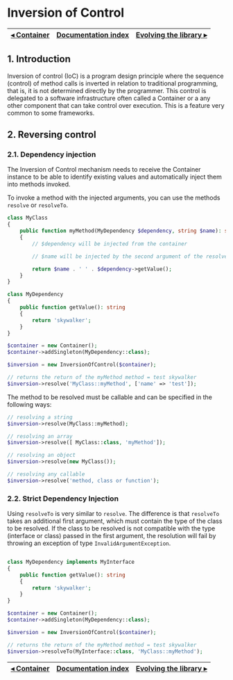 # Inversion of Control

[◂ Container](01-container.md) | [Documentation index](index.md) | [Evolving the library ▸](99-improving-the-library.md)
-- | -- | --

## 1. Introduction

Inversion of control (IoC) is a program design principle where the sequence
(control) of method calls is inverted in relation to traditional programming,
that is, it is not determined directly by the programmer. This control is
delegated to a software infrastructure often called a Container or a
any other component that can take control over execution. This is a
feature very common to some frameworks.

## 2. Reversing control

### 2.1. Dependency injection

The Inversion of Control mechanism needs to receive the Container instance
to be able to identify existing values ​​and automatically inject them into
methods invoked.

To invoke a method with the injected arguments, you can use the methods
`resolve` or `resolveTo`.

```php
class MyClass
{
    public function myMethod(MyDependency $dependency, string $name): string
    {
        // $dependency will be injected from the container

        // $name will be injected by the second argument of the resolve method

        return $name . ' ' . $dependency->getValue();
    }
}

class MyDependency
{
    public function getValue(): string
    {
        return 'skywalker';
    }
}

$container = new Container();
$container->addSingleton(MyDependency::class);

$inversion = new InversionOfControl($container);

// returns the return of the myMethod method = test skywalker
$inversion->resolve('MyClass::myMethod', ['name' => 'test']);
```

The method to be resolved must be callable and can be specified in the following ways:

```php
// resolving a string
$inversion->resolve(MyClass::myMethod);

// resolving an array
$inversion->resolve([ MyClass::class, 'myMethod']);

// resolving an object
$inversion->resolve(new MyClass());

// resolving any callable
$inversion->resolve('method, class or function');
```

### 2.2. Strict Dependency Injection

Using `resolveTo` is very similar to `resolve`. The difference is that `resolveTo`
takes an additional first argument, which must contain the type of the class to be
resolved. If the class to be resolved is not compatible with the type (interface or class)
passed in the first argument, the resolution will fail by throwing an exception of type
`InvalidArgumentException`.

```php

class MyDependency implements MyInterface
{
    public function getValue(): string
    {
        return 'skywalker';
    }
}

$container = new Container();
$container->addSingleton(MyDependency::class);

$inversion = new InversionOfControl($container);

// returns the return of the myMethod method = test skywalker
$inversion->resolveTo(MyInterface::class, 'MyClass::myMethod');
```

[◂ Container](01-container.md) | [Documentation index](index.md) | [Evolving the library ▸](99-improving-the-library.md)
-- | -- | --
